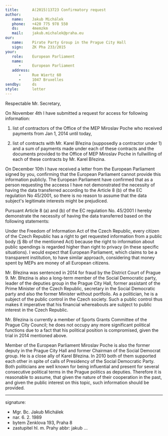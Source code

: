 ```yaml
---
title:      A(2015)13723 Confirmatory request
author:
   name:    Jakub Michálek
   phone:   +420 775 978 550
   ds:      4memzkm
   mail:    jakub.michalek@praha.eu
our:
   name:    Pirate Party Group in the Prague City Hall
   sign:    ZK Pha 233/2015
your:
   role:    European Parliament
   name:    
      -     European Parliament
   address:
      -     Rue Wiertz 60
      -     1047 Bruxelles
sendby:     ds
style:      letter
---
```


Respectable Mr. Secretary,

On November 4th I have submitted a request for access for following information: 

1) list of contractors of the Office of the MEP Miroslav Poche who received payments from Jan 1, 2014 until today,

2) list of contracts with Mr. Karel Březina (supposedly a contractor under 1) and a sum of payments made under each of these
contracts and the documents provided to the Office of MEP Miroslav Poche in fullwilling of each of these contracts by Mr. Karel
Březina.

On December 10th I have received a letter from the European Parliament signed by you, confirming that the European Parliament cannot provide this information publicly. The European Parliament have confirmed that as a person requesting the acceess I have not demonstrated the necessity of having the data transferred according to the Article 8 (b) of the EC regulation No 45/2001, so there is no reason to assume that the data subject's legitimate interests might be prejudiced.

Pursuant Article 8 (a) and (b) of the EC regulation No. 45/2001 I hereby demonstrate the necessity of having the data transferred based on the following statements:

Under the Freedom of Information Act of the Czech Republic, every citizen of the Czech Republic has a right to get requested information from a public body (§ 8b of the mentioned Act) because the right to information about public spendings is regarded higher than right to privacy (in these specific situations). I would expect that European Parliament, which claims to be a transparent institution, to have similar approach, considering that money spent by MEPs are money of all European citizens.

Mr. Březina was sentenced in 2014 for fraud by the District Court of Prague 9. Mr. Březina is also a long-term member of the Social Democratic party, leader of the deputies group in the Prague City Hall, former assistant of the Prime Minister of the Czech Republic, secretary in the Social Democratic party and also the former Minister without portfoilo. As a politician, he is a subject of the public control in the Czech society. Such a public control thus makes it imperative that his financial whereabouts are subject to public interest in the Czech Republic.

Mr. Březina is currently a member of Sports Grants Committee of the Prague City Council; he does not occupy any more significant political functions due to a fact that his political position is compromised, given the trial in 2014 mentioned above.

Member of the European Parliament Miroslav Poche is also the former deputy in the Prague City Hall and former Chairman of the Social Democrat group. He is a close ally of Karel Březina. In 2010 both of them supported each other in spite of calls of Presidency of the Social Democratic Party. Both politicians are well known for being influential and present for several consecutive political terms in the Prague politics as deputies. Therefore it is reasonable to assume, that given the nature of their cooperation in the past, and given the public interest on this topic, such information should be provided.

---
signature:
  - Mgr. Bc. Jakub Michálek
  - nar. 6. 2. 1989
  - bytem Zenklova 193, Praha 8
  - zastupitel hl. m. Prahy
abbr:       jakub
...
